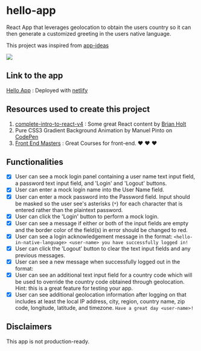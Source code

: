 # hello-app

React App that leverages geolocation to obtain the users country so it can then generate a customized greeting in the users native language.

This project was inspired from [app-ideas](https://github.com/florinpop17/app-ideas "App Ideas Collection")

![](src/hello-app.gif)

## Link to the app

[Hello App](https://wizardly-euler-f49371.netlify.com) : Deployed with [netlify](https://www.netlify.com/)

## Resources used to create this project

1. [complete-intro-to-react-v4](https://btholt.github.io/complete-intro-to-react-v4/ "Complete Intro to React") : Some great React content by [Brian Holt](https://github.com/btholt "Brian Holt")
2. Pure CSS3 Gradient Background Animation by Manuel Pinto on [CodePen](https://codepen.io/P1N2O/pen/pyBNzX)
3. [Front End Masters](https://frontendmasters.com) : Great Courses for front-end. :heart: :heart: :heart:

## Functionalities

- [x] User can see a mock login panel containing a user name text input field,
      a password text input field, and 'Login' and 'Logout' buttons.
- [x] User can enter a mock login name into the User Name field.
- [x] User can enter a mock password into the Password field. Input should
      be masked so the user see's asterisks (`*`) for each character that is entered
      rather than the plaintext password.
- [x] User can click the 'Login' button to perform a mock login.
- [x] User can see a message if either or both of the input fields are empty
      and the border color of the field(s) in error should be changed to red.
- [x] User can see a login acknowledgement message in the format:
      `<hello-in-native-language> <user-name> you have successfully logged in!`
- [x] User can click the 'Logout' button to clear the text input fields and
      any previous messages.
- [x] User can see a new message when successfully logged out in the format:
- [x] User can see an additional text input field for a country code which
      will be used to override the country code obtained through geolocation. Hint:
      this is a great feature for testing your app.
- [x] User can see additional geolocation information after logging on that
      includes at least the local IP address, city, region, country name, zip code,
      longitude, latitude, and timezone.
      `Have a great day <user-name>!`

## Disclaimers

This app is not production-ready.
